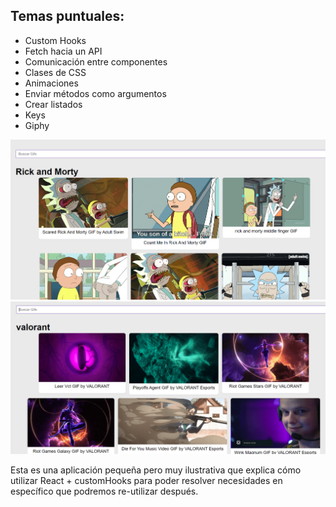 <h2>Temas puntuales:</h2>

<ul>
 <li>Custom Hooks</li>
 <li>Fetch hacia un API</li>
<li>Comunicación entre componentes</li>
 <li>Clases de CSS</li>
 <li>Animaciones</li>
<li>Enviar métodos como argumentos</li>
<li>Crear listados</li>
 <li>Keys</li>
 <li>Giphy</li>

</ul>

<img src="rick.png" width="800px"/>
<img  src="valorant.png"/>

Esta es una aplicación pequeña pero muy ilustrativa que explica cómo utilizar React + customHooks para poder resolver necesidades en específico que podremos re-utilizar después.
